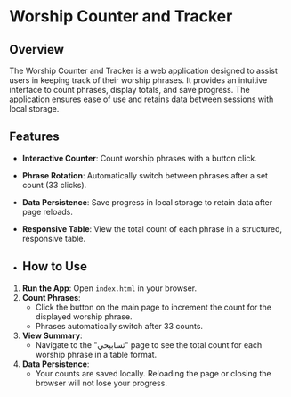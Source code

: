 # Worship Counter and Tracker

## Overview
The Worship Counter and Tracker is a web application designed to assist users in keeping track of their worship phrases. It provides an intuitive interface to count phrases, display totals, and save progress. The application ensures ease of use and retains data between sessions with local storage.

## Features
- **Interactive Counter**: Count worship phrases with a button click.
- **Phrase Rotation**: Automatically switch between phrases after a set count (33 clicks).
- **Data Persistence**: Save progress in local storage to retain data after page reloads.
- **Responsive Table**: View the total count of each phrase in a structured, responsive table.

- ## How to Use
1. **Run the App**: Open `index.html` in your browser.
2. **Count Phrases**:
   - Click the button on the main page to increment the count for the displayed worship phrase.
   - Phrases automatically switch after 33 counts.
3. **View Summary**:
   - Navigate to the "تسابيحي" page to see the total count for each worship phrase in a table format.
4. **Data Persistence**:
   - Your counts are saved locally. Reloading the page or closing the browser will not lose your progress.
